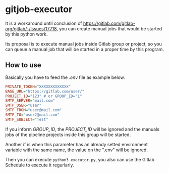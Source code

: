 # gitjob-executor

It is a workaround until conclusion of https://gitlab.com/gitlab-org/gitlab/-/issues/17718, you can create manual jobs that would be started by this python work.

Its proposal is to execute manual jobs inside Gitlab group or project, so you can queue a manual job that will be started in a proper time by this program.

## How to use
Basically you have to feed the _.env_ file as example below.

```ini
PRIVATE_TOKEN="XXXXXXXXXXXXX"
BASE_URL="https://gitlab.com/user/"
PROJECT_ID="123" # or GROUP_ID="1"
SMTP_SERVER="mail.com"
SMTP_USER="user"
SMTP_FROM="user@mail.com"
SMTP_TO="user2@mail.com"
SMTP_SUBJECT="Test"
```
If you inform _GROUP_ID_, the _PROJECT_ID_ will be ignored and the manuals jobs of the pipeline projects inside this group will be started.

Another if is when this parameter has an already setted environment variable with the same name, the value on the ".env" will be ignored.

Then you can execute ```python3 executor.py```, you also can use the Gitlab Schedule to execute it regurlarly.